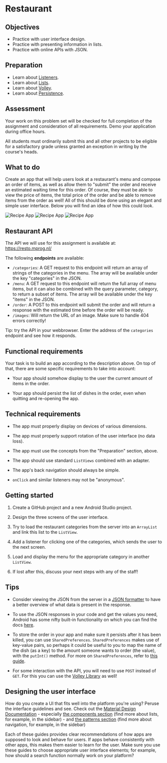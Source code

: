 # Restaurant


## Objectives

- Practice with user interface design.
- Practice with presenting information in lists.
- Practice with online APIs with JSON.


## Preparation

- Learn about [Listeners](/android/listeners).
- Learn about [Lists](/android/lists).
- Learn about [Volley](/android/volley).
- Learn about [Persistence](/android/persistence).


## Assessment

Your work on this problem set will be checked for full completion of the assignment and consideration of all requirements. Demo your application during office hours.

All students must ordinarily submit this and all other projects to be eligible for a satisfactory grade unless granted an exception in writing by the course's heads.


## What to do

Create an app that will help users look at a restaurant's menu and compose an order of items, as well as allow them to "submit" the order and receive an estimated waiting time for this order. Of course, they must be able to view the price of items, the total price of the order and be able to remove items from the order as well! All of this should be done using an elegant and simple user interface. Below you will find an idea of how this could look.

![Recipe App](rec1.png) ![Recipe App](rec2.png) ![Recipe App](rec3.png)


## Restaurant API

The API we will use for this assignment is available at: <https://resto.mprog.nl/>

The following **endpoints** are available:

* `/categories`: A GET request to this endpoint will return an array of strings of the categories in the menu. The array will be available under the key "categories" in the JSON.
* `/menu`: A GET request to this endpoint will return the full array of menu items, but it can also be combined with the query parameter, category, to return a subset of items. The array will be available under the key "items" in the JSON.
* `/order`: A POST to this endpoint will submit the order and will return a response with the estimated time before the order will be ready. 
* `/images`: Will return the URL of an image. Make sure to handle 404 errors correctly!

Tip: try the API in your webbrowser. Enter the address of the `categories` endpoint and see how it responds.

## Functional requirements

Your task is to build an app according to the description above. On top of that, there are some specific requirements to take into account:

- Your app should somehow display to the user the current amount of items in the order.

- Your app should persist the list of dishes in the order, even when quitting and re-opening the app.


## Technical requirements

- The app must properly display on devices of various dimensions.

- The app must properly support rotation of the user interface (no data loss).

- The app must use the concepts from the "Preparation" section, above.

- The app should use standard `ListViews` combined with an adapter.

- The app's back navigation should always be simple.

- `onClick` and similar listeners may not be "anonymous".


## Getting started

1. Create a GitHub project and a new Android Studio project.

2. Design the three screens of the user interface.

3. Try to load the restaurant categories from the server into an `ArrayList` and link this list to the `ListView`.

4. Add a listener for clicking one of the categories, which sends the user to the next screen.

5. Load and display the menu for the appropriate category in another `ListView`.

6. If lost after this, discuss your next steps with any of the staff!


## Tips

- Consider viewing the JSON from the server in a [JSON formatter](https://jsonformatter.curiousconcept.com/) to have a better overview of what data is present in the response.

- To use the JSON responses in your code and get the values you need, Android has some nifty built-in functionality on which you can find the docs [here](https://developer.android.com/reference/org/json/package-summary.html).

- To store the order in your app and make sure it persists after it has been killed, you can use `SharedPreferences`. `SharedPreferences` makes use of key-value pairs, so perhaps it could be useful to you to map the name of the dish (as a key) to the amount someone wants to order (the value), with the `putInt()` method. For more on `SharedPreferences`, refer to [this guide](/android/persistence).

- For some interaction with the API, you will need to use `POST` instead of `GET`. For this you can use the [Volley Library](https://developer.android.com/training/volley/simple.html) as well!


## Designing the user interface

How do you create a UI that fits well into the platform you're using? Peruse the interface guidelines and see. Check out the [Material Design Documentation](https://developer.android.com/design/index.html)
	- especially [the components section](https://material.google.com/components/bottom-navigation.html) (find more about lists, for example, in the sidebar)
	- and [the patterns section](https://material.google.com/patterns/confirmation-acknowledgement.html) (find more about navigation, for example, in the sidebar)

Each of these guides provides clear recommendations of how apps are supposed to look and behave for users. If apps behave consistently with other apps, this makes them easier to learn for the user. Make sure you use these guides to choose appropriate user interface elements; for example, how should a search function normally work on your platform?

